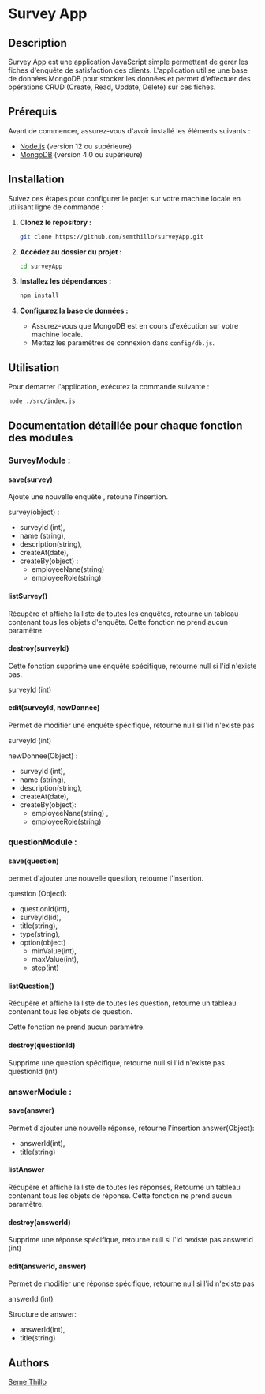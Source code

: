 # Survey App

## Description

Survey App est une application JavaScript simple permettant de gérer les fiches d'enquête de satisfaction des clients. L'application utilise une base de données MongoDB pour stocker les données et permet d'effectuer des opérations CRUD (Create, Read, Update, Delete) sur ces fiches.

## Prérequis

Avant de commencer, assurez-vous d'avoir installé les éléments suivants :

- [Node.js](https://nodejs.org/) (version 12 ou supérieure)
- [MongoDB](https://www.mongodb.com/try/download/community) (version 4.0 ou supérieure)

## Installation

Suivez ces étapes pour configurer le projet sur votre machine locale en utilisant ligne de commande :

1. **Clonez le repository :**

   ```bash
   git clone https://github.com/semthillo/surveyApp.git
   ```

2. **Accédez au dossier du projet :**

   ```bash
   cd surveyApp
   ```

3. **Installez les dépendances :**

   ```bash
   npm install
   ```

4. **Configurez la base de données :**

   - Assurez-vous que MongoDB est en cours d'exécution sur votre machine locale.
   - Mettez les paramètres de connexion dans `config/db.js`.

## Utilisation

Pour démarrer l'application, exécutez la commande suivante :

```bash
node ./src/index.js
```

## Documentation détaillée pour chaque fonction des modules

### SurveyModule :

#### save(survey)

Ajoute une nouvelle enquête , retoune l'insertion.

survey(object) :

- surveyId (int),
- name (string),
- description(string),
- createAt(date),
- createBy(object) :
  - employeeNane(string)
  - employeeRole(string)

#### listSurvey()

Récupère et affiche la liste de toutes les enquêtes, retourne un tableau contenant tous les objets d'enquête.
Cette fonction ne prend aucun paramètre.

#### destroy(surveyId)

Cette fonction supprime une enquête spécifique, retourne null si l'id n'existe pas.

surveyId (int)

#### edit(surveyId, newDonnee)

Permet de modifier une enquête spécifique, retourne null si l'id n'existe pas

surveyId (int)

newDonnee(Object) :

- surveyId (int),
- name (string),
- description(string),
- createAt(date),
- createBy(object):
  - employeeNane(string) ,
  - employeeRole(string)

### questionModule :

#### save(question)

permet d'ajouter une nouvelle question, retourne l'insertion.

question (Object):

- questionId(int),
- surveyId(id),
- title(string),
- type(string),
- option(object)
  - minValue(int),
  - maxValue(int),
  - step(int)

#### listQuestion()

Récupère et affiche la liste de toutes les question, retourne un tableau contenant tous les objets de question.

Cette fonction ne prend aucun paramètre.

#### destroy(questionId)

Supprime une question spécifique, retourne null si l'id n'existe pas
questionId (int)

### answerModule :

#### save(answer)

Permet d'ajouter une nouvelle réponse, retourne l'insertion
answer(Object):

- answerId(int),
- title(string)

#### listAnswer

Récupère et affiche la liste de toutes les réponses, Retourne un tableau contenant tous les objets de réponse.
Cette fonction ne prend aucun paramètre.

#### destroy(answerId)

Supprime une réponse spécifique, retourne null si l'id nexiste pas
answerId (int)

#### edit(answerId, answer)

Permet de modifier une réponse spécifique, retourne null si l'id n'existe pas

answerId (int)

Structure de answer:

- answerId(int),
- title(string)

## Authors

[Seme Thillo](https://github.com/semthillo)
